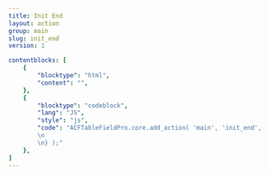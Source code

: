 ```yaml
---
title: Init End
layout: action
group: main
slug: init_end
version: 1

contentblocks: [
	{
		"blocktype": "html",
		"content": "",
	},
	{
		"blocktype": "codeblock",
		"lang": "JS",
		"style": "js",
		"code": "ACFTableFieldPro.core.add_action( 'main', 'init_end', function() {
		\n
		\n} );"
	},
]
---
```


